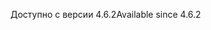 <span data-ttu-id="2912c-101">Доступно с версии 4.6.2</span><span class="sxs-lookup"><span data-stu-id="2912c-101">Available since 4.6.2</span></span>